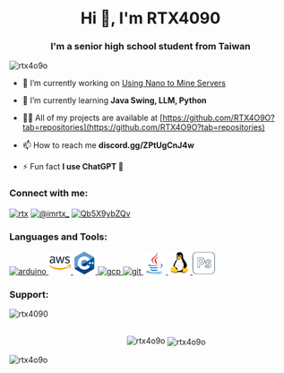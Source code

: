 <h1 align="center">Hi 👋, I'm RTX4090</h1>
<h3 align="center">I'm a senior high school student from Taiwan</h3>

<p align="left"> <img src="https://komarev.com/ghpvc/?username=rtx4o9o&label=Profile%20views&color=0e75b6&style=flat" alt="rtx4o9o" /> </p>

- 🔭 I’m currently working on [Using Nano to Mine Servers](https://github.com/RTX4O9O/NanoMine)

- 🌱 I’m currently learning **Java Swing, LLM, Python**

- 👨‍💻 All of my projects are available at [https://github.com/RTX4O9O?tab=repositories](https://github.com/RTX4O9O?tab=repositories)

- 📫 How to reach me **discord.gg/ZPtUgCnJ4w**

- ⚡ Fun fact **I use ChatGPT 🗿**

<h3 align="left">Connect with me:</h3>
<p align="left">
<a href="https://stackoverflow.com/users/rtx" target="blank"><img align="center" src="https://raw.githubusercontent.com/rahuldkjain/github-profile-readme-generator/master/src/images/icons/Social/stack-overflow.svg" alt="rtx" height="30" width="40" /></a>
<a href="https://www.youtube.com/c/@imrtx_" target="blank"><img align="center" src="https://raw.githubusercontent.com/rahuldkjain/github-profile-readme-generator/master/src/images/icons/Social/youtube.svg" alt="@imrtx_" height="30" width="40" /></a>
<a href="https://discord.gg/Qb5X9ybZQv" target="blank"><img align="center" src="https://raw.githubusercontent.com/rahuldkjain/github-profile-readme-generator/master/src/images/icons/Social/discord.svg" alt="Qb5X9ybZQv" height="30" width="40" /></a>
</p>

<h3 align="left">Languages and Tools:</h3>
<p align="left"> <a href="https://www.arduino.cc/" target="_blank" rel="noreferrer"> <img src="https://cdn.worldvectorlogo.com/logos/arduino-1.svg" alt="arduino" width="40" height="40"/> </a> <a href="https://aws.amazon.com" target="_blank" rel="noreferrer"> <img src="https://raw.githubusercontent.com/devicons/devicon/master/icons/amazonwebservices/amazonwebservices-original-wordmark.svg" alt="aws" width="40" height="40"/> </a> <a href="https://www.w3schools.com/cpp/" target="_blank" rel="noreferrer"> <img src="https://raw.githubusercontent.com/devicons/devicon/master/icons/cplusplus/cplusplus-original.svg" alt="cplusplus" width="40" height="40"/> </a> <a href="https://cloud.google.com" target="_blank" rel="noreferrer"> <img src="https://www.vectorlogo.zone/logos/google_cloud/google_cloud-icon.svg" alt="gcp" width="40" height="40"/> </a> <a href="https://git-scm.com/" target="_blank" rel="noreferrer"> <img src="https://www.vectorlogo.zone/logos/git-scm/git-scm-icon.svg" alt="git" width="40" height="40"/> </a> <a href="https://www.java.com" target="_blank" rel="noreferrer"> <img src="https://raw.githubusercontent.com/devicons/devicon/master/icons/java/java-original.svg" alt="java" width="40" height="40"/> </a> <a href="https://www.linux.org/" target="_blank" rel="noreferrer"> <img src="https://raw.githubusercontent.com/devicons/devicon/master/icons/linux/linux-original.svg" alt="linux" width="40" height="40"/> </a> <a href="https://www.photoshop.com/en" target="_blank" rel="noreferrer"> <img src="https://raw.githubusercontent.com/devicons/devicon/master/icons/photoshop/photoshop-line.svg" alt="photoshop" width="40" height="40"/> </a> </p>

<h3 align="left">Support:</h3>
<p><a href="https://ko-fi.com/rtx4090"> <img align="left" src="https://cdn.ko-fi.com/cdn/kofi3.png?v=3" height="50" width="210" alt="rtx4090" /></a></p><br><br>

<p><img align="left" src="https://github-readme-stats.vercel.app/api/top-langs?username=rtx4o9o&show_icons=true&locale=en&layout=compact" alt="rtx4o9o" /></p>

<p>&nbsp;<img align="center" src="https://github-readme-stats.vercel.app/api?username=rtx4o9o&show_icons=true&locale=en" alt="rtx4o9o" /></p>

<p><img align="center" src="https://github-readme-streak-stats.herokuapp.com/?user=rtx4o9o&" alt="rtx4o9o" /></p>
